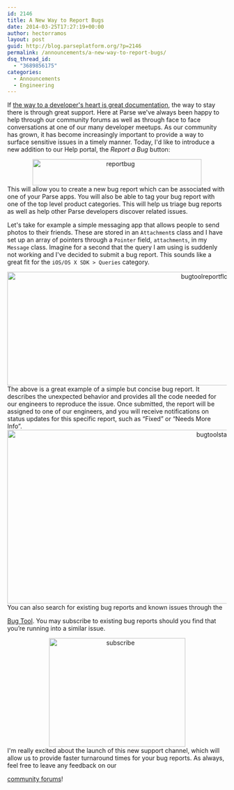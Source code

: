 ```yaml
---
id: 2146
title: A New Way to Report Bugs
date: 2014-03-25T17:27:19+00:00
author: hectorramos
layout: post
guid: http://blog.parseplatform.org/?p=2146
permalink: /announcements/a-new-way-to-report-bugs/
dsq_thread_id:
  - "3689856175"
categories:
  - Announcements
  - Engineering
---
```

If [the way to a developer's heart is great documentation](http://blog.parseplatform.org/2012/01/11/designing-great-api-docs/), the way to stay there is through great support. Here at Parse we've always been happy to help through our community forums as well as through face to face conversations at one of our many developer meetups. As our community has grown, it has become increasingly important to provide a way to surface sensitive issues in a timely manner. Today, I'd like to introduce a new addition to our Help portal, the _Report a Bug_ button:

<center>
  <img class="aligncenter size-full wp-image-2190" alt="reportbug" src="{{ site.url }}/assets/wp-content/uploads/2014/03/reportbug.png" width="388" height="60" />
</center>This will allow you to create a new bug report which can be associated with one of your Parse apps. You will also be able to tag your bug report with one of the top level product categories. This will help us triage bug reports as well as help other Parse developers discover related issues.

Let's take for example a simple messaging app that allows people to send photos to their friends. These are stored in an `Attachment`s class and I have set up an array of pointers through a `Pointer` field, `attachments`, in my `Message` class. Imagine for a second that the query I am using is suddenly not working and I've decided to submit a bug report. This sounds like a great fit for the `iOS/OS X SDK > Queries` category.

<center>
  <img class="aligncenter size-full wp-image-2201" alt="bugtoolreportflow" src="{{ site.url }}/assets/wp-content/uploads/2014/03/bugtoolreportflow.png" width="900" height="260" />
</center>The above is a great example of a simple but concise bug report. It describes the unexpected behavior and provides all the code needed for our engineers to reproduce the issue. Once submitted, the report will be assigned to one of our engineers, and you will receive notifications on status updates for this specific report, such as “Fixed” or “Needs More Info”.

<center>
  <img class="aligncenter size-full wp-image-2206" alt="bugtoolstatus" src="{{ site.url }}/assets/wp-content/uploads/2014/03/bugtoolstatus.png" width="943" height="398" />
</center>You can also search for existing bug reports and known issues through the 

[Bug Tool](https://developers.facebook.com/x/bugs/trending/). You may subscribe to existing bug reports should you find that you’re running into a similar issue.

<center>
  <img class="aligncenter size-full wp-image-2207" alt="subscribe" src="{{ site.url }}/assets/wp-content/uploads/2014/03/subscribe.png" width="313" height="249" />
</center>I'm really excited about the launch of this new support channel, which will allow us to provide faster turnaround times for your bug reports. As always, feel free to leave any feedback on our 

[community forums](https://parse.com/help)!
